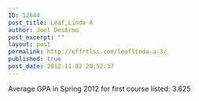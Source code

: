 ```yaml
---
ID: 12644
post_title: Leaf,Linda A
author: Joel DesArmo
post_excerpt: ""
layout: post
permalink: http://effrtlss.com/leaflinda-a-3/
published: true
post_date: 2012-11-02 20:52:37
---
```

<p>Average GPA in Spring 2012 for first course listed: 3.625</p>